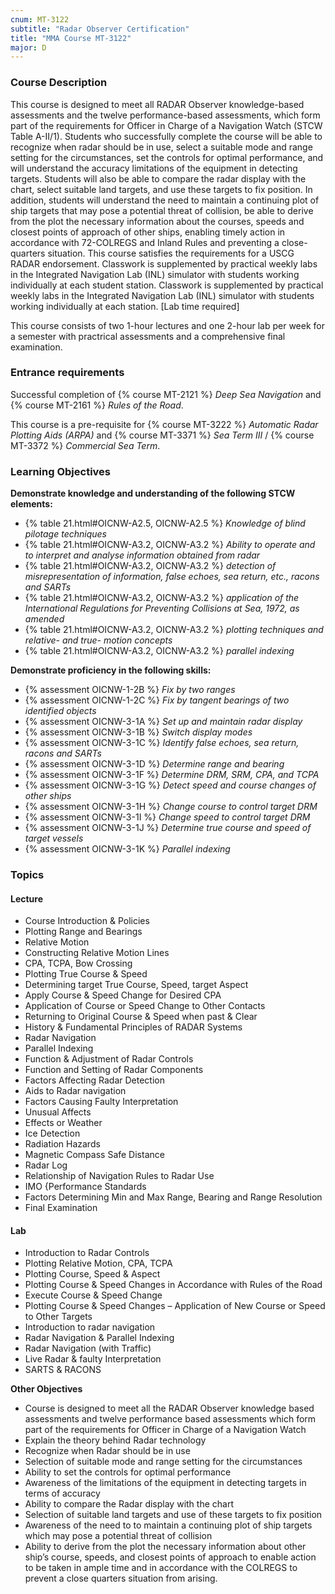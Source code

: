 ```yaml
---
cnum: MT-3122
subtitle: "Radar Observer Certification"
title: "MMA Course MT-3122"
major: D
---
```


### Course Description

This course is designed to meet all RADAR Observer knowledge-based assessments and the twelve performance-based assessments, which form part of the requirements for Officer in Charge of a Navigation Watch (STCW Table A-II/1). Students who successfully complete the course will be able to recognize when radar should be in use, select a suitable mode and range setting for the circumstances, set the controls for optimal performance, and will understand the accuracy limitations of the equipment in detecting targets. Students will also be able to compare the radar display with the chart, select suitable land targets, and use these targets to fix position. In addition, students will understand the need to maintain a continuing plot of ship targets that may pose a potential threat of collision, be able to derive from the plot the necessary information about the courses, speeds and closest points of approach of other ships, enabling timely action in accordance with 72-COLREGS and Inland Rules and preventing a close-quarters situation. This course satisfies the requirements for a USCG RADAR endorsement.  Classwork is supplemented by practical weekly labs in the Integrated Navigation Lab (INL) simulator with students working individually at each student station.  Classwork is supplemented by practical weekly labs in the Integrated Navigation Lab (INL) simulator with students working individually at each station. [Lab time required]


This course consists of two 1-hour lectures and one 2-hour lab per week for a semester with practrical assessments and a comprehensive final examination.

### Entrance requirements

Successful completion of  {% course MT-2121 %}  *Deep Sea Navigation* and {% course MT-2161 %} *Rules of the Road*.

This course is a pre-requisite for {% course MT-3222 %} *Automatic Radar Plotting Aids (ARPA)*  and  {% course MT-3371 %} *Sea Term III*  / {% course MT-3372 %} *Commercial Sea Term*.


### Learning Objectives

**Demonstrate knowledge and understanding of the following STCW elements:**

* {% table 21.html#OICNW-A2.5, OICNW-A2.5 %} *Knowledge of blind pilotage techniques*
* {% table 21.html#OICNW-A3.2, OICNW-A3.2 %} *Ability to operate and to interpret and analyse information obtained from radar*
* {% table 21.html#OICNW-A3.2, OICNW-A3.2 %} *detection of misrepresentation of information, false echoes, sea return, etc., racons and SARTs*
* {% table 21.html#OICNW-A3.2, OICNW-A3.2 %} *application of the International Regulations for Preventing Collisions at Sea, 1972, as amended*
* {% table 21.html#OICNW-A3.2, OICNW-A3.2 %} *plotting techniques and relative- and true- motion concepts*
* {% table 21.html#OICNW-A3.2, OICNW-A3.2 %} *parallel indexing*

**Demonstrate proficiency in the following skills:**

* {% assessment OICNW-1-2B %} *Fix by two ranges*
* {% assessment OICNW-1-2C %} *Fix by tangent bearings of two identified objects*
* {% assessment OICNW-3-1A %} *Set up and maintain radar display*
* {% assessment OICNW-3-1B %} *Switch display modes*
* {% assessment OICNW-3-1C %} *Identify false echoes, sea return, racons and SARTs*
* {% assessment OICNW-3-1D %} *Determine range and bearing*
* {% assessment OICNW-3-1F %} *Determine DRM, SRM, CPA, and TCPA*
* {% assessment OICNW-3-1G %} *Detect speed and course changes of other ships*
* {% assessment OICNW-3-1H %} *Change course to control target DRM*
* {% assessment OICNW-3-1I %} *Change speed to control target DRM*
* {% assessment OICNW-3-1J %} *Determine true course and speed of target vessels*
* {% assessment OICNW-3-1K %} *Parallel indexing*

### Topics


#### Lecture

* Course Introduction & Policies 
* Plotting Range and Bearings
* Relative Motion
* Constructing Relative Motion Lines
* CPA, TCPA, Bow Crossing
* Plotting True Course & Speed
* Determining target True Course, Speed, target Aspect
* Apply Course & Speed Change for Desired CPA
* Application of Course or Speed Change to Other Contacts
* Returning to Original Course & Speed when past & Clear
* History & Fundamental Principles of RADAR Systems
* Radar Navigation
* Parallel Indexing
* Function & Adjustment of Radar Controls
* Function and Setting of Radar Components
* Factors Affecting Radar Detection
* Aids to Radar navigation
* Factors Causing Faulty Interpretation
* Unusual Affects
* Effects or Weather
* Ice Detection
* Radiation Hazards
* Magnetic Compass Safe Distance
* Radar Log
* Relationship of Navigation Rules to Radar Use
* IMO {Performance Standards
* Factors Determining Min and Max Range, Bearing and Range Resolution
* Final Examination

#### Lab

* Introduction to Radar Controls
* Plotting Relative Motion, CPA, TCPA
* Plotting Course, Speed & Aspect
* Plotting Course & Speed Changes in Accordance with Rules of the Road
* Execute Course & Speed Change
* Plotting Course & Speed Changes – Application of New Course or Speed to Other Targets
* Introduction to radar navigation
* Radar Navigation & Parallel Indexing
* Radar Navigation (with Traffic)
* Live Radar & faulty Interpretation
* SARTS & RACONS

**Other Objectives**

* Course is designed to meet all the RADAR Observer knowledge based assessments and twelve performance based assessments which form part of the requirements for Officer in Charge of a Navigation Watch
* Explain the theory behind Radar technology
* Recognize when Radar should be in use
* Selection of suitable mode and range setting for the circumstances
* Ability to set the controls for optimal performance
* Awareness of the limitations of the equipment in detecting targets in terms of accuracy
* Ability to compare the Radar display with the chart
* Selection of suitable land targets and use of these targets to fix position
* Awareness of the need to to maintain a continuing plot of ship targets which may pose a potential threat of collision
* Ability to derive from the plot the necessary information about other ship’s course, speeds, and closest points of approach to enable action to be taken in ample time and in accordance with the COLREGS to prevent a close quarters situation from arising.




